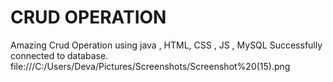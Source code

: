# CRUD OPERATION
Amazing Crud Operation using java , HTML, CSS , JS , MySQL Successfully connected to database.
file:///C:/Users/Deva/Pictures/Screenshots/Screenshot%20(15).png
